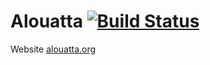 # Alouatta [![Build Status](https://travis-ci.org/thadeetrompetter/alouatta.svg?branch=master)](https://travis-ci.org/thadeetrompetter/alouatta)

Website [alouatta.org](http://www.alouatta.org)
